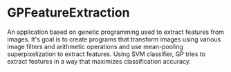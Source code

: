 # GPFeatureExtraction
An application based on genetic programming used to extract features from images. It's goal is to create programs that transform images using various image filters and arithmetic operations and use mean-pooling superpixelization to extract features. Using SVM classifier, GP tries to extract features in a way that maximizes classification accuracy.

